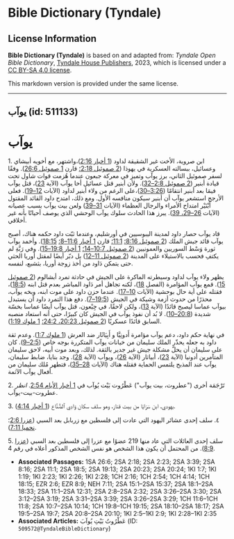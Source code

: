 # Bible Dictionary (Tyndale)

## License Information

**Bible Dictionary (Tyndale)** is based on and adapted from: _Tyndale Open Bible Dictionary_, [Tyndale House Publishers](https://tyndaleopenresources.com/), 2023, which is licensed under a [CC BY-SA 4.0 license](https://creativecommons.org/licenses/by-sa/4.0/legalcode.en).

This markdown version is provided under the same license.



--------------------------------

## يوآب (id: 511133)

يوآب
====

1\. ابن صروية، الأخت غير الشقيقة لداود ([1 أخبار 2:16](https://ref.ly/1Chr2:16))،واشتهر، مع أخويه أبيشاي وعسائيل، ببسالته العسكرية في يهوذا ([2 صموئيل 2:18؛](https://ref.ly/2Sam2:18) قارن [1 صموئيل 26:6](https://ref.ly/1Sam26:6)). وفقًا لسفر صموئيل الثاني، برز يوآب وتميز في معركة جبعون عندما هُزمت قوات شاول تحت قيادة أبنير ([2 صموئيل 2:8–32](https://ref.ly/2Sam2:8-2Sam2:32)). ولأن أبنير قتل عسائيل أخا يوآب (الآية [23](https://ref.ly/2Sam2:23))، قتل يوآب فيمَا بعد أبنير انتقامًا ([3:26–30](https://ref.ly/2Sam3:26-2Sam3:30))،على الرغم من ولاء أبنير لداود (الآيات [12–19](https://ref.ly/2Sam3:12-2Sam3:19)). فعلى الأرجح استشعر يوآب أن أبنير سيكون منافسه الأول. ومع ذلك، امتدح داود القائد المقتول أَبْنَيْر امتداح الأمراء والرجال العظماء (الآيات [31–39](https://ref.ly/2Sam3:31-2Sam3:39)) ولعن بيت يوآب بسبب عصيانه (الآيات [26–29، 39](https://ref.ly/2Sam3:26-2Sam3:29,2Sam3:39)). يبرز هذا الحادث سلوك يوآب الوحشي الذي يوصف أحيانًا بأنه غير أخلاقي.

قاد يوآب حصار داود لمدينة اليبوسيين في أورشليم، وعندما ثبّت داود حكمه هناك، أصبح يوآب قائد جيش الملك ([2 صموئيل 8:16؛](https://ref.ly/2Sam8:16) [11:1؛](https://ref.ly/2Sam11:1) قارن [1 أخبار 11:6–8؛](https://ref.ly/1Chr11:6-1Chr11:8) [18:15](https://ref.ly/1Chr18:15)). وأخمد يوآب ثورة وَسْط السوريين والعمونيين ([2 صموئيل 10:7–14؛](https://ref.ly/2Sam10:7-2Sam10:14) [1 أخبار 19:8–15](https://ref.ly/1Chr19:8-1Chr19:15)). وفي رَبَّةِ لم يكتفِ فحسب بالاستيلاء على المدينة ([2 صموئيل 11–12](https://ref.ly/2Sam11:1-2Sam12:31)) بل دبّر أيضًا لمقتل أوريا الحثي حتى يتمكن دَاود من أخذ زوجة أوريا، بثشبع، لنفسه.

يظهر ولاء يوآب لداود وسيطرته الماكرة على الجيش في حادثة تمرد أبشالوم ([2 صموئيل 15](https://ref.ly/2Sam15:1-2Sam15:37)). قمع يوآب المؤامرة (الفصل [18](https://ref.ly/2Sam18:1-2Sam18:33))، لكنه تجاهل أمر دَاود المباشر بعدم قتل ابنه ([18:5](https://ref.ly/2Sam18:5))، فقتله على أية حال بوحشية (الآيات [10–17](https://ref.ly/2Sam18:10-2Sam18:17)). عندما حزن داود على موت ابنه، وبخه يوآب، محذرًا من حدوث أزمة وشيكة في الجيش ([19:5–7](https://ref.ly/2Sam19:5-2Sam19:7)). دفع هذا التمرد داود أن يستبدل بيوآب عماسا ليصبح قائدًا (الآية [13](https://ref.ly/2Sam19:13))، ولكن لاحقًا، في جِبْعون، قتل يوآب أيضًا عماسا بخسّة شديدة ([20:8–10](https://ref.ly/2Sam20:8-2Sam20:10)). لا بُد أن نفوذ يوآب في الجيش كان كبيرًا، حتى أنه استعاد منصبه السابق قائدًا عسكريًا ([2 صموئيل 20:23، 24:2؛](https://ref.ly/2Sam20:23,2Sam20:24) [1 ملوك 1:19](https://ref.ly/1Kgs1:19)).

في نهاية حكم داود، دعم يوآب مؤامرة أَدونِيَّا و أَبِيَاثَار ضد العرش ([1 ملوك 1:7](https://ref.ly/1Kgs1:7)). وعدم ثقة داود به جعله يحذّر الملك سليمان من خيانات يوآب المتكررة بوجه خاص ([2:5–9](https://ref.ly/1Kgs2:5-1Kgs2:9)). كان على سليمان أن يحلّ مشكلة جيش غير جدير بالثقة. لذلك، وبعد موت أبيه، لاحق سليمان المتآمرين أدونيا (الآية [23](https://ref.ly/1Kgs2:23))، أبياثار (الآية [26](https://ref.ly/1Kgs2:26))، ويوآب (الآية [28](https://ref.ly/1Kgs2:28)). وجد بنايا، ضابط سليمان، يوآب عند المذبح يلتمس الحماية فقتله هناك (الآيات [28–35](https://ref.ly/1Kgs2:28-1Kgs2:35))، فتطهر مُلك سليمان من أفعال يوآب الآثمة.

2\. تَرْجَمَة أخرى ("عطروت، بيت يوآب") عَطْرُوت بَيْت يُوآب في [1 أخبار الأيام 2:54](https://ref.ly/1Chr2:54). *انظر* عطروت\-بيت\-يوآب.

3\. يهودي، ابن سَرَايَا من بيت قناز، وهو سلف سكان وَادِي ٱلصُّنَّاع ([1 أخبار 4:14](https://ref.ly/1Chr4:14)).

٤. سلف إحدى عشائر اليهود التي عادت إلى فلسطين مع زربابل بعد السبي ([عزرا 2:6](https://ref.ly/Ezra2:6)؛ [نحميا 7:11](https://ref.ly/Neh7:11)).

5\. سلف إحدى العائلات التي عاد منها 219 عضوًا مع عزرا إلى فلسطين بعد السبي ([عزرا 8:9](https://ref.ly/Ezra8:9)). من المحتمل أن يكون هذا الشخص هو نفس الشخص المذكور أعلاه في رقم 4\.

* **Associated Passages:** 1SA 26:6; 2SA 2:18; 2SA 2:23; 2SA 3:39; 2SA 8:16; 2SA 11:1; 2SA 18:5; 2SA 19:13; 2SA 20:23; 2SA 20:24; 1KI 1:7; 1KI 1:19; 1KI 2:23; 1KI 2:26; 1KI 2:28; 1CH 2:16; 1CH 2:54; 1CH 4:14; 1CH 18:15; EZR 2:6; EZR 8:9; NEH 7:11; 2SA 15:1–2SA 15:37; 2SA 18:1–2SA 18:33; 2SA 11:1–2SA 12:31; 2SA 2:8–2SA 2:32; 2SA 3:26–2SA 3:30; 2SA 3:12–2SA 3:19; 2SA 3:31–2SA 3:39; 2SA 3:26–2SA 3:29; 1CH 11:6–1CH 11:8; 2SA 10:7–2SA 10:14; 1CH 19:8–1CH 19:15; 2SA 18:10–2SA 18:17; 2SA 19:5–2SA 19:7; 2SA 20:8–2SA 20:10; 1KI 2:5–1KI 2:9; 1KI 2:28–1KI 2:35
* **Associated Articles:** عَطْرُوتُ بَيْتِ يُوآبَ (ID: `509572@TyndaleBibleDictionary`)

